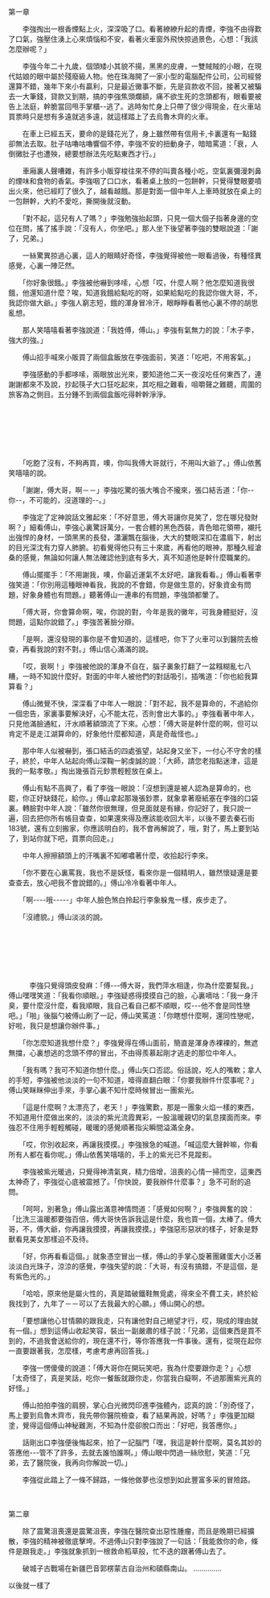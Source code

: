 第一章

　　李強掏出一根香煙點上火，深深吸了口。看著繚繚升起的青煙，李強不由得歎了口氣，強壓住湧上心來煩惱和不安，看著火車窗外飛快掠過景色，心想：「我該怎麼辦呢？」

　　李強今年二十九歲，個頭矮小其貌不揚，黑黑的皮膚，一雙賊賊的小眼，在現代姑娘的眼中屬於殘廢級人物。他在珠海開了一家小型的電腦配件公司，公司經營還算不錯，幾年下來小有贏利，只是最近黴事不斷，先是貨款收不回，接著又被騙去一大筆錢，貸款又到期，搞的李強焦頭爛額，痛不欲生死的念頭都有，眼看要被告上法庭，幹脆當回甩手掌櫃--逃了。逃時匆忙身上只帶了很少得現金，在火車站買票時只是想有多遠就逃多遠，就這樣踏上了去烏魯木齊的火車。

　　在車上已經五天，要命的是錢花光了，身上雖然帶有信用卡,卡裏還有一點錢卻無法去取。肚子咕嚕咕嚕響個不停，李強不安的扭動身子，暗暗罵道：「衰，人倒黴肚子也遭殃，總要想辦法先吃點東西才行。」

　　車廂裏人聲嘈雜，有許多小販穿梭往來不停的叫賣各種小吃，空氣裏彌漫刺鼻的煙味和食物的香氣。李強咽了口口水，看著桌上放的一包餅幹，只覺得雙眼要噴出火來，他已經盯了很久了，越看越餓。那是對面一個中年人上車時就放在桌上的一包餅幹，大約不愛吃，撕開後就沒動。

　　「對不起，這兒有人了嗎？」李強勉強抬起頭，只見一個大個子指著身邊的空位在問，搖了搖手說：「沒有人，你坐吧。」那人坐下後望著李強的雙眼說道：「謝了，兄弟。」

　　一絲驚異掠過心裏，這人的眼睛好奇怪，李強覺得被他一眼看過後，有種怪異感覺，心裏一陣茫然。

　　「你好象很餓。」李強被他嚇到哆嗦，心想「哎，什麼人啊？他怎麼知道我很餓，他還知道什麼？唉，知道我餓給點吃的呀，如果給點吃的我認你做大哥，不，我認你做大爺。」李強人窮志短，餓的渾身冒冷汗，眼睜睜看著他心裏不停的胡思亂想。

　　那人笑嘻嘻看著李強說道：「我姓傅，傅山。」李強有氣無力的說：「木子李，強大的強。」

　　傅山招手喊來小販買了兩個盒飯放在李強面前，笑道：「吃吧，不用客氣。」

　　李強感動的手都哆嗦，兩眼放出光來，要知道他二天一夜沒吃任何東西了，連謝謝都來不及說，抄起筷子大口狂吃起來，其吃相之難看，咀嚼聲之難聽，周圍的旅客為之側目。五分鍾不到兩個盒飯吃得幹幹淨淨。

　

　

　

　　「吃飽了沒有，不夠再買，噢，你叫我傅大哥就行，不用叫大爺了。」傅山依舊笑嘻嘻的說。

　　「謝謝，傅大哥，啊－－」李強吃驚的張大嘴合不攏來，張口結舌道：「你--你--，不可能的，沒道理的--。」

　　李強定了定神說話文雅起來：「不好意思，傅大哥讓你見笑了，您在哪兒發財啊？」細看傅山，李強心裏驚訝萬分，一套合體的黑色西裝，青色暗花領帶，襯托出強悍的身材，一頭黑黑的長發，瀟灑飄在腦後，大大的雙眼深扣在濃眉下，射出的目光深沈有力穿人肺腑。初看覺得他只有三十來歲，再看他的眼神，那種久經滄桑的感覺，無論如何讓人無法確認他到底有多大，真不知道他是幹什麼職業的。

　　傅山擺擺手：「不用謝我，噢，你最近運氣不太好吧，讓我看看。」傅山看著李強笑道：「你別用這種眼神看我，我說的不會錯，你是做生意的，好象資金有問題，好象身體也有問題。」聽著傅山一連串的有問題，李強頭都暈了。

　　「傅大哥，你會算命啊，唉，你說的對，今年是我的黴年，可我身體挺好，沒問題，這點你說錯了。」李強苦著臉分辯。

　　「是啊，還沒發現的事你是不會知道的，這樣吧，你下了火車可以到醫院去檢查，再看我說的對不對。」傅山信心滿滿的說。

　　「哎，衰啊！」李強被他說的渾身不自在，腦子裏象打翻了一盆糨糊亂七八糟，一時不知說什麼好。對面的中年人被他們的對話吸引，插嘴道：「你也給我算算看？」

　　傅山微覺不快，深深看了中年人一眼說：「對不起，我不是算命的，不過給你一個忠告，家裏事要解決好，心不能太花，否則會出大事的。」李強看著中年人，只見他滿臉通紅，汗水順著額頭流了下來。心想：「傅大哥是幹什麼的啊，但可以肯定不是走江湖算命的，好象他什麼都知道，真是奇哉怪也。」

　　那中年人似被嚇到，張口結舌的四處張望，站起身又坐下，一付心不守舍的樣子，終於，中年人站起向傅山深鞠一躬虔誠的說：「大師，請您老指點迷津，這是我的一點孝敬。」掏出幾張百元鈔票輕輕放在桌上。

　　傅山有點不高興了，看了李強一眼說：「沒想到還是被人認為是算命的，也罷，你正好缺錢花，給你。」傅山拿起那幾張鈔票，就象拿著廢紙塞在李強的口袋裏。轉臉對中年人說：「雖然你很無理，但見面就是有緣，你記好了，我只說一遍，回去把你所有帳目查查，如果還來得及應該能收回大半，以後不要去秦石街183號，還有立刻搬家，你應該明白的，我不會再解說了，哦，對了，馬上要到站了，到站你就下吧，買票向回走。」

　　中年人擦擦額頭上的汗嘴裏不知嘟噥著什麼，收拾起行李來。

　　「你不要在心裏罵我，我也不是妖怪，看來你是一個精明人，雖然懷疑還是要查查去，放心吧我不會說錯的。」傅山冷冷看著中年人。

　　「啊----哦-----」中年人臉色煞白拎起行李象躲鬼一樣，疾步走了。

　　「沒禮貌。」傅山淡淡的說。

　

　

　

　　　李強只覺得頭皮發麻：「傅---傅大哥，我們萍水相逢，你為什麼要幫我。」傅山嘿嘿笑道：「我看你順眼。」李強疑惑得摸摸自己的臉，心裏嘀咕：「我一身汗臭，要什麼沒什麼，看我順眼，我自己看自己都不順眼，哎---他不會是同性戀吧。」「啪」後腦勺被傅山刷了一記，傅山笑罵道：「你瞎想什麼啊，還同性戀呢，好啦，我只是想讓你辦件事。」

　　「你怎麼知道我想什麼？」李強覺得在傅山面前，簡直是渾身赤裸裸的，無遮無擋，心裏想逃的念頭不停的冒出，不由得羨慕起剛才逃走的那位中年人。

　　「我有嗎？我可不知道你想什麼。」傅山矢口否認。俗話說，吃人的嘴軟；拿人的手短，李強被他淡淡的一句不知道，噎得直翻白眼：「你要我辦件什麼事呢？」傅山笑眯眯伸出手來，手掌心裏不知什麼時候冒出一團紫光。

　　「這是什麼啊？太漂亮了，老天！」李強驚歎，那是一團象火焰一樣的東西，不知道用什麼做出來的，淡淡的紫光流霞異彩，一股溫暖親切的氣息撲面而來。李強忍不住用手輕輕觸碰，暖暖的感覺順著指尖瞬間溢滿全身。

　　「哎，你別收起來，再讓我摸摸。」李強猴急的喊道。「喊這麼大聲幹嘛，你看所有人都在看你呢。」傅山依舊笑嘻嘻的，手上的紫光已不見蹤影。

　　李強被紫光暖過，只覺得神清氣爽，精力倍增，沮喪的心情一掃而空，這東西太神奇了，李強從心底被震撼了。「你快說，要我辦件什麼事？」急不可耐的追問。

　　「呵呵，別著急」傅山露出滿意神情問道：「感覺如何啊？」李強興奮的說：「比洗三溫暖都要強百倍，傅大哥快告訴我這是什麼，我也買一個，太棒了。傅大哥，不，傅大爺，你再讓我摸摸，再讓我摸摸。」李強惡形惡狀的樣子，好象是野獸看見美女那樣迫不及待。

　　「好，你再看看這個。」就象憑空冒出一樣，傅山的手掌心旋著團雞蛋大小泛著淡淡白光珠子，涼涼的感覺，李強失望的說：「大哥，有沒有搞錯，不是這個，是有紫色光的。」

　　「哈哈，原來他是屬火性的，真是踏破鐵鞋無覓處，得來全不費工夫，終於給我找到了，九年了－－可以了去我最大的心願。」傅山開心的想。

　　「要想讓他心甘情願的跟我走，只有讓他對自己絕望才行，哎，現成的理由就有一個。」想到這傅山收起笑容，裝出一副嚴肅的樣子說：「兄弟，這個東西是買不到的，不過我會送給你的，現在還不行，等你答應我一件事後。還有，從現在起你一直要跟著我，怎麼樣，考慮考慮再回答我。」

　　李強一愣傻傻的說道：「傅大哥你在開玩笑吧，我為什麼要跟你走？」心想「太奇怪了，真是笑話，吃你一餐飯就跟你走，你當我白癡啊，不過那團紫光真的好怪。」

　　傅山拍拍李強的肩膀，掌心白光微閃印進李強體內，認真的說：「別奇怪了，馬上要到烏魯木齊市，我先帶你醫院檢查，看了結果再說，好嗎？」李強更加糊塗，覺得這個傅山神秘難測，不知為什麼卻脫口而出：「好吧，我答應你。」

　　話剛出口李強便後悔起來，拍了一記腦門「嘿，我這是幹什麼啊，莫名其妙的答應他---管不了許多，去就去誰怕誰啊。」傅山眼中閃過一絲欣慰，笑道：「兄弟，去了醫院後，我再向你解說一切。」

　　李強從此踏上了一條不歸路，一條他做夢也沒想到如此豐富多采的冒險路。

　

第二章

　　除了震驚沮喪還是震驚沮喪，李強在醫院查出惡性腫瘤，而且是晚期已經擴散，李強的精神被徹底擊垮。不過傅山只對李強說了一句話：「我能救你的命，條件是跟我走。」李強就象抓到一根救命稻草般，忙不迭的跟著傅山去了。

　　破城子古戰場在新疆巴音郭楞蒙古自治州和碩縣南山。
..............

以後就一樣了